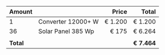 | Amount | | Price | Total |
| :-  | - | -: | -: |
| 1 | Converter 12000+ W | € 1.200 | € 1.200 |
| 36 | Solar Panel 385 Wp | € 175 | € 6.264 |
| |
| **Total** | | | **€ 7.464** |